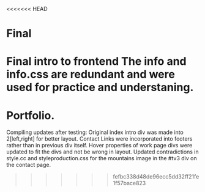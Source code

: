 <<<<<<< HEAD
# Final
Final intro to frontend
The info and info.css are redundant and were used for practice and understaning.
=======
# Portfolio.
Compiling updates after testing: 
Original index intro div was made into 2[left,right] for better layout.
Contact Links were incorporated into footers rather than in previous div itself.
Hover properties of work page divs were updated to fit the divs and not be wrong in layout.
Updated contradictions in style.cc and styleproduction.css for the mountains image in the #tv3 div on the contact page.
>>>>>>> fefbc338d48de96ecc5dd32ff21fe1f57bace823
